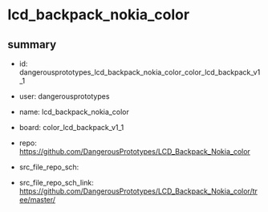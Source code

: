 # lcd_backpack_nokia_color
 
## summary 
* id: dangerousprototypes_lcd_backpack_nokia_color_color_lcd_backpack_v1_1
* user: dangerousprototypes
* name: lcd_backpack_nokia_color
* board: color_lcd_backpack_v1_1
* repo: https://github.com/DangerousPrototypes/LCD_Backpack_Nokia_color



* src_file_repo_sch: 
* src_file_repo_sch_link: https://github.com/DangerousPrototypes/LCD_Backpack_Nokia_color/tree/master/






